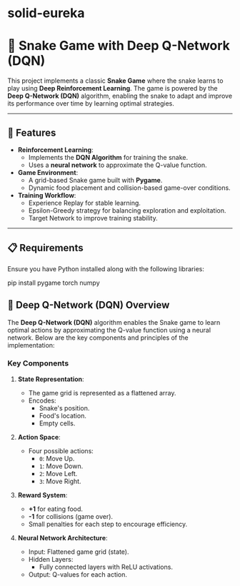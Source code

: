 # solid-eureka
# 🐍 Snake Game with Deep Q-Network (DQN)

This project implements a classic **Snake Game** where the snake learns to play using **Deep Reinforcement Learning**. The game is powered by the **Deep Q-Network (DQN)** algorithm, enabling the snake to adapt and improve its performance over time by learning optimal strategies.

---

## 🚀 Features

- **Reinforcement Learning**:
  - Implements the **DQN Algorithm** for training the snake.
  - Uses a **neural network** to approximate the Q-value function.
- **Game Environment**:
  - A grid-based Snake game built with **Pygame**.
  - Dynamic food placement and collision-based game-over conditions.
- **Training Workflow**:
  - Experience Replay for stable learning.
  - Epsilon-Greedy strategy for balancing exploration and exploitation.
  - Target Network to improve training stability.

---

## 📋 Requirements

Ensure you have Python installed along with the following libraries:

pip install pygame torch numpy


## 🧠 Deep Q-Network (DQN) Overview

The **Deep Q-Network (DQN)** algorithm enables the Snake game to learn optimal actions by approximating the Q-value function using a neural network. Below are the key components and principles of the implementation:

### Key Components

1. **State Representation**:
   - The game grid is represented as a flattened array.
   - Encodes:
     - Snake's position.
     - Food's location.
     - Empty cells.

2. **Action Space**:
   - Four possible actions: 
     - `0`: Move Up.
     - `1`: Move Down.
     - `2`: Move Left.
     - `3`: Move Right.

3. **Reward System**:
   - **+1** for eating food.
   - **-1** for collisions (game over).
   - Small penalties for each step to encourage efficiency.

4. **Neural Network Architecture**:
   - Input: Flattened game grid (state).
   - Hidden Layers:
     - Fully connected layers with ReLU activations.
   - Output: Q-values for each action.
